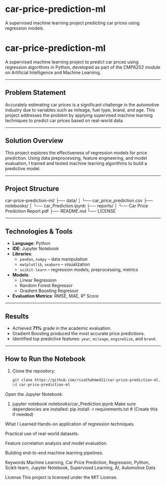 # car-price-prediction-ml
A supervised machine learning project predicting car prices using regression models.

# car-price-prediction-ml

A supervised machine learning project to predict car prices using regression algorithms in Python, developed as part of the CMP6202 module on Artificial Intelligence and Machine Learning.

---

##  Problem Statement

Accurately estimating car prices is a significant challenge in the automotive industry due to variables such as mileage, fuel type, brand, and age. This project addresses the problem by applying supervised machine learning techniques to predict car prices based on real-world data.

---

## Solution Overview

This project explores the effectiveness of regression models for price prediction. Using data preprocessing, feature engineering, and model evaluation, I trained and tested machine learning algorithms to build a predictive model.

---

##  Project Structure

car-price-prediction-ml/
├── data/
│ └── car_price_prediction.csv
├── notebooks/
│ └── car_Prediction.ipynb
├── reports/
│ └── Car Price Prediction Report.pdf
├── README.md
└── LICENSE


---

## Technologies & Tools

- **Language**: Python
- **IDE**: Jupyter Notebook
- **Libraries**: 
  - `pandas`, `numpy` – data manipulation  
  - `matplotlib`, `seaborn` – visualization  
  - `scikit-learn` – regression models, preprocessing, metrics
- **Models**: 
  - Linear Regression  
  - Random Forest Regressor  
  - Gradient Boosting Regressor  
- **Evaluation Metrics**: RMSE, MAE, R² Score

---

## Results

- Achieved **71%** grade in the academic evaluation.
- Gradient Boosting produced the most accurate price predictions.
- Identified top predictive features: `year`, `mileage`, `engineSize`, and `brand`.

---

##  How to Run the Notebook

1. Clone the repository:
   ```bash
   git clone https://github.com/risathahmed11/car-price-prediction-ml.git
   cd car-price-prediction-ml


Open the Jupyter Notebook:
1. jupyter notebook notebooks/car_Prediction.ipynb
Make sure dependencies are installed:
pip install -r requirements.txt  # (Create this if needed)


What I Learned
Hands-on application of regression techniques.

Practical use of real-world datasets.

Feature correlation analysis and model evaluation.

Building end-to-end machine learning pipelines.

Keywords
Machine Learning, Car Price Prediction, Regression, Python, Scikit-learn, Jupyter Notebook, Supervised Learning, AI, Automotive Data

License
This project is licensed under the MIT License.
